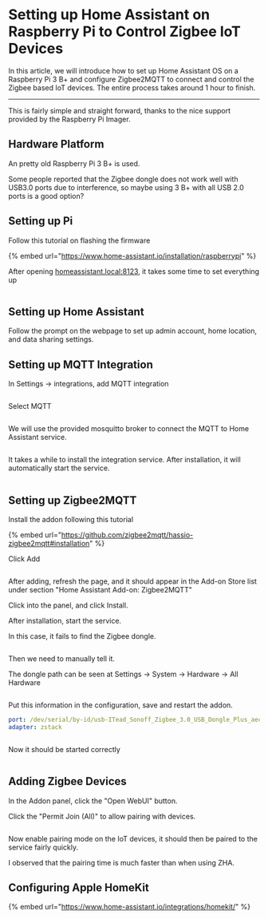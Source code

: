 # Setting up Home Assistant on Raspberry Pi to Control Zigbee IoT Devices

In this article, we will introduce how to set up Home Assistant OS on a Raspberry Pi 3 B+ and configure Zigbee2MQTT to connect and control the Zigbee based IoT devices. The entire process takes around 1 hour to finish.

***



This is fairly simple and straight forward, thanks to the nice support provided by the Raspberry Pi Imager.



## Hardware Platform

An pretty old Raspberry Pi 3 B+ is used.&#x20;

Some people reported that the Zigbee dongle does not work well with USB3.0 ports due to interference, so maybe using 3 B+ with all USB 2.0 ports is a good option?



## Setting up Pi

Follow this tutorial on flashing the firmware

{% embed url="https://www.home-assistant.io/installation/raspberrypi" %}

After opening [homeassistant.local:8123](http://homeassistant.local:8123/), it takes some time to set everything up

<figure><img src="../../.gitbook/assets/image (231).png" alt=""><figcaption></figcaption></figure>



## Setting up Home Assistant

Follow the prompt on the webpage to set up admin account, home location, and data sharing settings.



## Setting up MQTT Integration

In Settings -> integrations, add MQTT integration

<figure><img src="../../.gitbook/assets/image (5) (1).png" alt=""><figcaption></figcaption></figure>

Select MQTT

<figure><img src="../../.gitbook/assets/image (1) (1) (1) (1).png" alt=""><figcaption></figcaption></figure>

We will use the provided mosquitto broker to connect the MQTT to Home Assistant service.

<figure><img src="../../.gitbook/assets/image (2) (1) (1) (1).png" alt=""><figcaption></figcaption></figure>



It takes a while to install the integration service. After installation, it will automatically start the service.

<figure><img src="../../.gitbook/assets/image (3) (1) (1) (1).png" alt=""><figcaption></figcaption></figure>





## Setting up Zigbee2MQTT

Install the addon following this tutorial

{% embed url="https://github.com/zigbee2mqtt/hassio-zigbee2mqtt#installation" %}

Click Add

<figure><img src="../../.gitbook/assets/image (4) (1) (1).png" alt=""><figcaption></figcaption></figure>



After adding, refresh the page, and it should appear in the Add-on Store list under section "Home Assistant Add-on: Zigbee2MQTT"

Click into the panel, and click Install.

After installation, start the service.



In this case, it fails to find the Zigbee dongle.

<figure><img src="../../.gitbook/assets/image (5) (1) (1).png" alt=""><figcaption></figcaption></figure>

Then we need to manually tell it.



The dongle path can be seen at Settings -> System -> Hardware -> All Hardware

<figure><img src="../../.gitbook/assets/image (6).png" alt=""><figcaption></figcaption></figure>



Put this information in the configuration, save and restart the addon.

```yaml
port: /dev/serial/by-id/usb-ITead_Sonoff_Zigbee_3.0_USB_Dongle_Plus_aec3a1c88f19ec1197ff37cc47486eb0-if00-port0
adapter: zstack
```

<figure><img src="../../.gitbook/assets/image (7).png" alt=""><figcaption></figcaption></figure>



Now it should be started correctly

<figure><img src="../../.gitbook/assets/image (8).png" alt=""><figcaption></figcaption></figure>



## Adding Zigbee Devices

In the Addon panel, click the "Open WebUI" button.

Click the "Permit Join (All)" to allow pairing with devices.

<figure><img src="../../.gitbook/assets/image (9).png" alt=""><figcaption></figcaption></figure>



Now enable pairing mode on the IoT devices, it should then be paired to the service fairly quickly.

I observed that the pairing time is much faster than when using ZHA.





## Configuring Apple HomeKit

{% embed url="https://www.home-assistant.io/integrations/homekit/" %}







